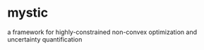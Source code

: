 mystic
======

a framework for highly-constrained non-convex optimization and uncertainty quantification
